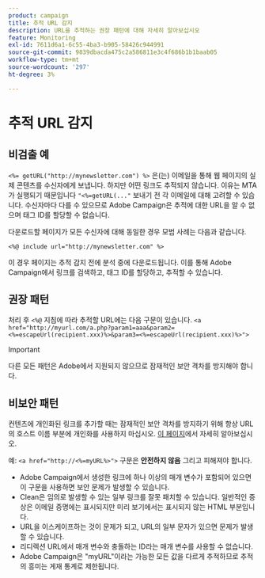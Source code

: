 ```yaml
---
product: campaign
title: 추적 URL 감지
description: URL을 추적하는 권장 패턴에 대해 자세히 알아보십시오
feature: Monitoring
exl-id: 7611d6a1-6c55-4ba3-b905-58426c944991
source-git-commit: 9839dbacda475c2a586811e3c4f686b1b1baab05
workflow-type: tm+mt
source-wordcount: '297'
ht-degree: 3%

---
```


# 추적 URL 감지

## 비검출 예

`<%= getURL("http://mynewsletter.com") %>` 은(는) 이메일을 통해 웹 페이지의 실제 콘텐츠를 수신자에게 보냅니다. 하지만 어떤 링크도 추적되지 않습니다. 이유는 MTA가 실행되기 때문입니다 `"<%=getURL(..."` 보내기 전 각 이메일에 대해 고려할 수 있습니다. 수신자마다 다를 수 있으므로 Adobe Campaign은 추적에 대한 URL을 알 수 없으며 태그 ID를 할당할 수 없습니다.

다운로드할 페이지가 모든 수신자에 대해 동일한 경우 모범 사례는 다음과 같습니다.

`<%@ include url="http://mynewsletter.com" %>`

이 경우 페이지는 추적 감지 전에 분석 중에 다운로드됩니다. 이를 통해 Adobe Campaign에서 링크를 검색하고, 태그 ID를 할당하고, 추적할 수 있습니다.

## 권장 패턴

처리 후 `<%@` 지침에 따라 추적할 URL에는 다음 구문이 있습니다. `<a href="http://myurl.com/a.php?param1=aaa&param2=<%=escapeUrl(recipient.xxx)%>&param3=<%=escapeUrl(recipient.xxx)%>">`

>[!IMPORTANT]
>
>다른 모든 패턴은 Adobe에서 지원되지 않으므로 잠재적인 보안 격차를 방지해야 합니다.

## 비보안 패턴

컨텐츠에 개인화된 링크를 추가할 때는 잠재적인 보안 격차를 방지하기 위해 항상 URL의 호스트 이름 부분에 개인화를 사용하지 마십시오. [이 페이지](../../installation/using/privacy.md#url-personalization)에서 자세히 알아보십시오.

예: `<a href="http://<%=myURL%>">` 구문은 **안전하지 않음** 그리고 피해져야 합니다.

* Adobe Campaign에서 생성한 링크에 하나 이상의 매개 변수가 포함되어 있으면 이 구문을 사용하면 보안 문제가 발생할 수 있습니다.
* Clean은 임의로 발생할 수 있는 일부 링크를 잘못 패치할 수 있습니다. 일반적인 증상은 이메일 증명에는 표시되지만 미리 보기에서는 표시되지 않는 HTML 부분입니다.
* URL을 이스케이프하는 것이 문제가 되고, URL의 일부 문자가 있으면 문제가 발생할 수 있습니다.
* 리디렉션 URL에서 매개 변수와 충돌하는 ID라는 매개 변수를 사용할 수 없습니다.
* Adobe Campaign은 &quot;myURL&quot;이라는 가능한 모든 값을 다르게 추적하므로 추적의 흥미는 게재 통계로 제한됩니다.
